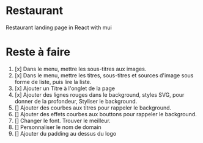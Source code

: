 # Restaurant

Restaurant landing page in React with mui

# Reste à faire

1. [x] Dans le menu, mettre les sous-titres aux images.
2. [x] Dans le menu, mettre les titres, sous-titres et sources d'image sous forme de liste, puis lire la liste.
3. [x] Ajouter un Titre à l'onglet de la page
4. [x] Ajouter des lignes rouges dans le background, styles SVG, pour donner de la profondeur, Styliser le background.
5. [] Ajouter des courbes aux titres pour rappeler le background.
6. [] Ajouter des effets courbes aux bouttons pour rappeler le background.
7. [] Changer le font. Trouver le meilleur.
8. [] Personnaliser le nom de domain
9. [] Ajouter du padding au dessus du logo
